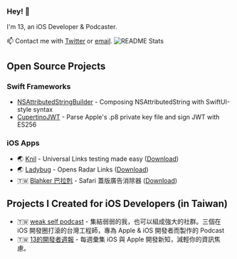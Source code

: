 ### Hey! 👋

I'm 13, an iOS Developer & Podcaster. 

📫 Contact me with [Twitter](https://twitter.com/@ethanhuang13) or [email](mailto:eh13@hey.com). ![README Stats](https://github-readme-stats.vercel.app/api?username=ethanhuang13&show_icons=true&hide_title=true&count_private=true)

## Open Source Projects

### Swift Frameworks

- [NSAttributedStringBuilder](https://github.com/ethanhuang13/NSAttributedStringBuilder) - Composing NSAttributedString with SwiftUI-style syntax
- [CupertinoJWT](https://github.com/ethanhuang13/CupertinoJWT) - Parse Apple's .p8 private key file and sign JWT with ES256

### iOS Apps

- 🌏 [Knil](https://github.com/ethanhuang13/knil) - Universal Links testing made easy ([Download](https://itunes.apple.com/us/app/knil-universal-link-testing/id1195310358?l=zh&ls=1&mt=8&ct=13h.tw))
- 🌏 [Ladybug](https://github.com/ethanhuang13/ladybug) - Opens Radar Links ([Download](https://itunes.apple.com/us/app/ladybug-handles-radar-links/id1402968134?l=zh&ls=1&mt=8&ct=13h.tw))
- 🇹🇼 [Blahker 巴拉剋](https://github.com/ethanhuang13/blahker) - Safari 蓋版廣告消除器 ([Download](http://bit.ly/blahker))

## Projects I Created for iOS Developers (in Taiwan)

- 🇹🇼 [weak self podcast](https://weakself.dev) - 集結弱弱的我，也可以組成強大的社群。三個在 iOS 開發圈打滾的台灣工程師，專為 Apple & iOS 開發者而製作的 Podcast
- 🇹🇼 [13的開發者週報](https://ethanhuang13.substack.com) - 每週彙集 iOS 與 Apple 開發新知，減輕你的資訊焦慮。
